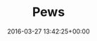 ---
title:		"Pews"
type:		"photos"
mediatype:		"upload"
location:		"Marienfeld, Germany"
date:		"2016-03-27 13:42:25+00:00"
album:		"city"
filename:		"marienfeld-church.md"
series:		"marienfeld"
cl_public_id:		"city/marienfeld-church"
cl_version:		1497000338
format:		"tiff"
bytes:		2556628
width:		810
height:		1440
colours:
- "#7B7054"
- "#312A1D"
- "#D6DDD7"
- "#C9C9B7"
- "#CBC3AD"
- "#7F7F6A"
- "#3A3A30"
- "#241A12"
- "#807965"
- "#2F3732"
- "#E9F0F0"
- "#152321"
- "#B8A780"
- "#343728"
- "#162729"
- "#777357"
exposure_mode:		"Auto"
program:		"Aperture-priority AE"
aperture:		"2.8"
focal_length:		"24.0 mm"
iso:		"800"
shutter_speed:		"1/50"
metering:		"Spot"
flash:		"Off, Did not fire"
white_balance:		"Custom"
colour_temp:		"3900"
has_crop:		"false"
orientation:		"Horizontal (normal)"
camera_model:		"NIKON D800"
lens_info:		"24-70mm f/2.8"
artist:		"No artist info"
x_resolution:		"300"
y_resolution:		"300"
---